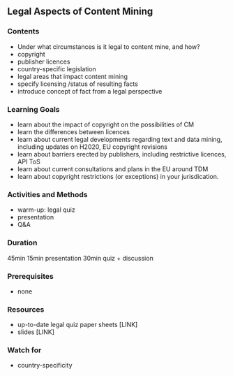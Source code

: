 ## Legal Aspects of Content Mining

### Contents

* Under what circumstances is it legal to content mine, and how?
* copyright
* publisher licences
* country-specific legislation
* legal areas that impact content mining
* specify licensing /status of resulting facts
* introduce concept of fact from a legal perspective


### Learning Goals

* learn about the impact of copyright on the possibilities of CM
* learn the differences between licences
* learn about current legal developments regarding text and data mining, including updates on H2020, EU copyright revisions
* learn about barriers erected by publishers, including restrictive licences, API ToS
* learn about current consultations and plans in the EU around TDM
* learn about copyright restrictions (or exceptions) in your jurisdication.



### Activities and Methods

* warm-up: legal quiz
* presentation
* Q&A


### Duration

45min
15min presentation
30min quiz + discussion


### Prerequisites

* none

### Resources

* up-to-date legal quiz paper sheets [LINK]
* slides [LINK]


### Watch for

* country-specificity
